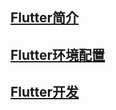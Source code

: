 
## [Flutter简介](https://github.com/geekist/developer_guide/blob/main/flutter/flutter简介.md)

## [Flutter环境配置](https://github.com/geekist/developer_guide/blob/main/flutter/flutter环境配置.md)

## [Flutter开发]()